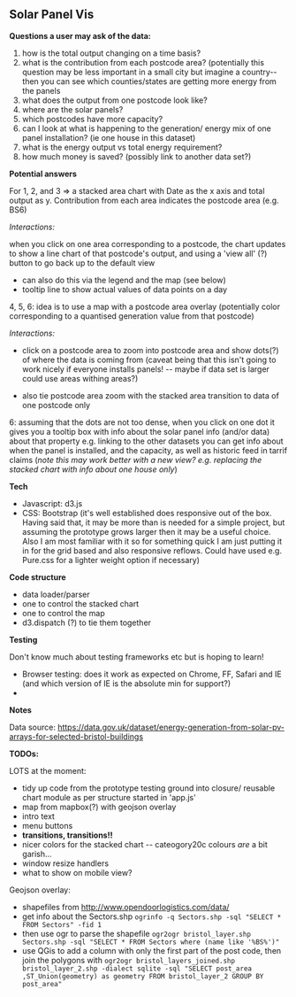 <h2>Solar Panel Vis</h2>

**Questions a user may ask of the data:**

1. how is the total output changing on a time basis?
2. what is the contribution from each postcode area? (potentially this question may be less important in a small 
city but imagine a country-- then you can see which counties/states are getting more energy from the panels
3. what does the output from one postcode look like?
4. where are the solar panels? 
5. which postcodes have more capacity?
6. can I look at what is happening to the generation/ energy mix of one panel installation? (ie one house in this dataset)
7. what is the energy output vs total energy requirement? 
8. how much money is saved? (possibly link to another data set?)

**Potential answers**

For 1, 2, and 3 => a stacked area chart with Date as the x axis and total output as y. Contribution from each area 
indicates the postcode area (e.g. BS6) 

_Interactions:_
 
 when you click on one area corresponding to a postcode, the chart updates to show a line chart of that 
postcode's output, and using a 'view all' (?) button to go back up to the default view
- can also do this via the legend and the map (see below)
- tooltip line to show actual values of data points on a day

4, 5, 6: idea is to use a map with a postcode area overlay (potentially color corresponding to a quantised generation
value from that postcode) 

_Interactions:_

- click on a postcode area to zoom into postcode area and show dots(?) of where the data is coming from
(caveat being that this isn't going to work nicely if everyone installs panels! -- maybe if data set is larger
could use areas withing areas?)

- also tie postcode area zoom with the stacked area transition to data of one postcode only

6: assuming that the dots are not too dense, when you click on one dot it gives you a tooltip box with info about
the solar panel info (and/or data) about that property e.g. linking to the other datasets you can get info about 
when the panel is installed, and the capacity, as well as historic feed in tarrif claims (<em>note this 
may work better with a new view? e.g. replacing the stacked chart with info about one house only</em>)



**Tech**

- Javascript: d3.js
- CSS: Bootstrap (it's well established does responsive out of the box. Having said that, it may be more
than is needed for a simple project, but assuming the prototype grows larger then it may be a useful choice. 
Also I am most familiar with it so for something quick I am just putting it in for the grid based and 
also responsive reflows. Could have used e.g. Pure.css for a lighter weight option if necessary)

**Code structure**

- data loader/parser
- one to control the stacked chart
- one to control the map
- d3.dispatch (?) to tie them together



**Testing**

Don't know much about testing frameworks etc but is hoping to learn!
- Browser testing: does it work as expected on Chrome, FF, Safari and IE (and which version of IE is the
absolute min for support?)
-

**Notes**

Data source: https://data.gov.uk/dataset/energy-generation-from-solar-pv-arrays-for-selected-bristol-buildings

**TODOs:**

LOTS at the moment:

- tidy up code from the prototype testing ground into closure/ reusable chart module as per structure started 
 in 'app.js'
- map from mapbox(?) with geojson overlay
- intro text
- menu buttons 
- **transitions, transitions!!**
- nicer colors for the stacked chart -- cateogory20c colours _are_ a bit garish...
- window resize handlers
- what to show on mobile view?

Geojson overlay: 

- shapefiles from http://www.opendoorlogistics.com/data/
- get info about the Sectors.shp `ogrinfo -q Sectors.shp -sql "SELECT * FROM Sectors" -fid 1`
- then use ogr to parse the shapefile `ogr2ogr bristol_layer.shp Sectors.shp -sql "SELECT * FROM Sectors where (name like '%BS%')"`
- use QGis to add a column with only the first part of the post code, then join the polygons with 
`ogr2ogr bristol_layers_joined.shp bristol_layer_2.shp -dialect sqlite -sql "SELECT post_area ,ST_Union(geometry) as geometry FROM bristol_layer_2 GROUP BY post_area"`

